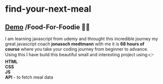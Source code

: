 # find-your-next-meal
## [Demo](https://revatipatil88.github.io/find-your-next-meal/) /Food-For-Foodie 🍔🍕

I am learning javascript from udemy and throught this incredible journey my great javascript coach **jonassch medtmann** with me it is **68 hours of course** where you take your coding journey from beginner to advance. 
Using this I have build this beautiful small and interesting project using 👉 <br>
**HTML** <br>
**CSS**  <br>
**JS**  <br>
**API** - to fetch meal data
